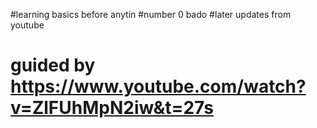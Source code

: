 #learning basics before anytin
#number 0 bado
#later updates from youtube
# guided by https://www.youtube.com/watch?v=ZlFUhMpN2iw&t=27s
